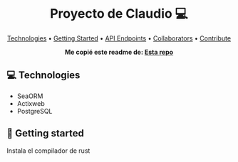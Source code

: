<h1 align="center" style="font-weight: bold;"> Proyecto de Claudio 💻</h1>

<p align="center">
 <a href="#tech">Technologies</a> • 
 <a href="#started">Getting Started</a> • 
  <a href="#routes">API Endpoints</a> •
 <a href="#colab">Collaborators</a> •
 <a href="#contribute">Contribute</a>
</p>


<p align="center">
    <b>Me copié este readme de: <a href="[url](https://github.com/Fernanda-Kipper/Readme-Templates)">Esta repo</a>
    </b>
</p>

<h2 id="technologies">💻 Technologies</h2>

- SeaORM
- Actixweb
- PostgreSQL

<h2 id="started">🚀 Getting started</h2>

Instala el compilador de rust

